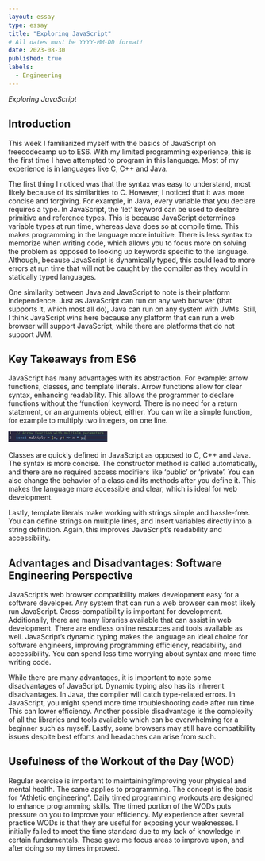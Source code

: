 ```yaml
---
layout: essay
type: essay
title: "Exploring JavaScript"
# All dates must be YYYY-MM-DD format!
date: 2023-08-30
published: true
labels:
  - Engineering
---
```

*Exploring JavaScript*
## Introduction
This week I familiarized myself with the basics of JavaScript on freecodecamp up to ES6. With my limited programming experience, this is the first time I have attempted to program in this language. Most of my experience is in languages like C, C++ and Java. 

The first thing I noticed was that the syntax was easy to understand, most likely because of its similarities to C. However, I noticed that it was more concise and forgiving. For example, in Java, every variable that you declare requires a type. In JavaScript, the ‘let’ keyword can be used to declare primitive and reference types. This is because JavaScript determines variable types at run time, whereas Java does so at compile time. This makes programming in the language more intuitive. There is less syntax to memorize when writing code, which allows you to focus more on solving the problem as opposed to looking up keywords specific to the language. Although, because JavaScript is dynamically typed, this could lead to more errors at run time that will not be caught by the compiler as they would in statically typed languages. 

One similarity between Java and JavaScript to note is their platform independence. Just as JavaScript can run on any web browser (that supports it, which most all do), Java can run on any system with JVMs. Still, I think JavaScript wins here because any platform that can run a web browser will support JavaScript, while there are platforms that do not support JVM.  

## Key Takeaways from ES6
JavaScript has many advantages with its abstraction. For example: arrow functions, classes, and template literals. Arrow functions allow for clear syntax, enhancing readability. This allows the programmer to declare functions without the ‘function’ keyword. There is no need for a return statement, or an arguments object, either. You can write a simple function, for example to multiply two integers, on one line. 

<img width="200px" class="rounded float-start pe-4" src="../img/arrow1.jpg">

Classes are quickly defined in JavaScript as opposed to C, C++ and Java. The syntax is more concise. The constructor method is called automatically, and there are no required access modifiers like ‘public’ or ‘private’. You can also change the behavior of a class and its methods after you define it. This makes the language more accessible and clear, which is ideal for web development. 

Lastly, template literals make working with strings simple and hassle-free. You can define strings on multiple lines, and insert variables directly into a string definition. Again, this improves JavaScript’s readability and accessibility.

## Advantages and Disadvantages: Software Engineering Perspective 
JavaScript’s web browser compatibility makes development easy for a software developer. Any system that can run a web browser can most likely run JavaScript. Cross-compatibility is important for development. Additionally, there are many libraries available that can assist in web development. There are endless online resources and tools available as well. JavaScript’s dynamic typing makes the language an ideal choice for software engineers, improving programming efficiency, readability, and accessibility. You can spend less time worrying about syntax and more time writing code. 

While there are many advantages, it is important to note some disadvantages of JavaScript. Dynamic typing also has its inherent disadvantages. In Java, the compiler will catch type-related errors. In JavaScript, you might spend more time troubleshooting code after run time. This can lower efficiency. Another possible disadvantage is the complexity of all the libraries and tools available which can be overwhelming for a beginner such as myself. Lastly, some browsers may still have compatibility issues despite best efforts and headaches can arise from such. 

## Usefulness of the Workout of the Day (WOD)
Regular exercise is important to maintaining/improving your physical and mental health. The same applies to programming. The concept is the basis for “Athletic engineering”. Daily timed programming workouts are designed to enhance programming skills. The timed portion of the WODs puts pressure on you to improve your efficiency. My experience after several practice WODs is that they are useful for exposing your weaknesses. I initially failed to meet the time standard due to my lack of knowledge in certain fundamentals. These gave me focus areas to improve upon, and after doing so my times improved. 
